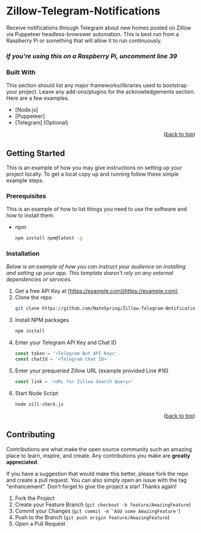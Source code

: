 # Zillow-Telegram-Notifications
Receive notifications through Telegram about new homes posted on Zillow via Puppeteer headless-browswer automation. 
This is best run from a Raspberry Pi or something that will allow it to run continuously.
###  ***If you're using this on a Raspberry Pi, uncomment line 39***

### Built With

This section should list any major frameworks/libraries used to bootstrap your project. Leave any add-ons/plugins for the acknowledgements section. Here are a few examples.

* [Node.js]
* [Puppeteer]
* [Telegram] (Optional)


<p align="right">(<a href="#top">back to top</a>)</p>



<!-- GETTING STARTED -->
## Getting Started

This is an example of how you may give instructions on setting up your project locally.
To get a local copy up and running follow these simple example steps.

### Prerequisites

This is an example of how to list things you need to use the software and how to install them.
* npm
  ```sh
  npm install npm@latest -g
  ```

### Installation

_Below is an example of how you can instruct your audience on installing and setting up your app. This template doesn't rely on any external dependencies or services._

1. Get a free API Key at [https://example.com](https://example.com)
2. Clone the repo
   ```sh
   git clone https://github.com/NateSpring/Zillow-Telegram-Notifications.git
   ```
3. Install NPM packages
   ```sh
   npm install
   ```
4. Enter your Telegram API Key and Chat ID 
   ```js
   const token = '<Telegram Bot API Key>'
   const chatId = '<Telegram Chat ID>'
   ```
5. Enter your prequeried Zillow URL (example provided Line #16)
   ```js
   const link = '<URL for Zillow Search Query>'
   ```
6. Start Node Script
   ```sh
   node zill-check.js
   ```
<p align="right">(<a href="#top">back to top</a>)</p>



<!-- CONTRIBUTING -->
## Contributing

Contributions are what make the open source community such an amazing place to learn, inspire, and create. Any contributions you make are **greatly appreciated**.

If you have a suggestion that would make this better, please fork the repo and create a pull request. You can also simply open an issue with the tag "enhancement".
Don't forget to give the project a star! Thanks again!

1. Fork the Project
2. Create your Feature Branch (`git checkout -b feature/AmazingFeature`)
3. Commit your Changes (`git commit -m 'Add some AmazingFeature'`)
4. Push to the Branch (`git push origin feature/AmazingFeature`)
5. Open a Pull Request
